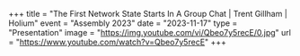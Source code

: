 +++
title = "The First Network State Starts In A Group Chat | Trent Gillham | Holium"
event = "Assembly 2023"
date = "2023-11-17"
type = "Presentation"
image = "https://img.youtube.com/vi/Qbeo7y5recE/0.jpg"
url = "https://www.youtube.com/watch?v=Qbeo7y5recE"
+++